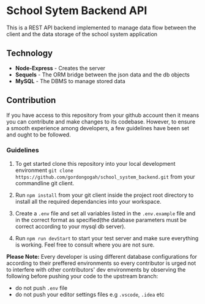 # School Sytem Backend API
This is a REST API backend implemented to manage data flow between the client and the data storage of the school system application

## Technology
*  <b>Node-Express</b> - Creates the server
*  <b>Sequels</b> - The ORM bridge between the json data and the db objects
*  <b>MySQL</b> - The DBMS to manage stored data

## Contribution

If you have access to this repository from your github account then it means you can contribute and make changes to its codebase. However, to ensure a smooth experience among developers, a few guidelines have been set and ought to be followed.

### Guidelines

1. To get started clone this repository into your local development environment `git clone https://github.com/gordongogah/school_system_backend.git` from your commandline git client.

2. Run `npm install` from your git client inside the project root directory to install all the required dependancies into your workspace.

3. Create a `.env` file and set all variables listed in the `.env.example` file and in the correct format as specified(the database parameters must be correct according to your mysql db server).

4. Run `npm run devStart` to start your test server and make sure everything is working. Feel free to consult where you are not sure.

<b>Please Note:</b> Every developer is using different database configurations for according to their preffered environments so every contributor is urged not to interfere with other contributors' dev environments by observing the following before pushing your code to the upstream branch:

* do not push `.env` file 
* do not push your editor settings files e.g `.vscode`, `.idea` etc
